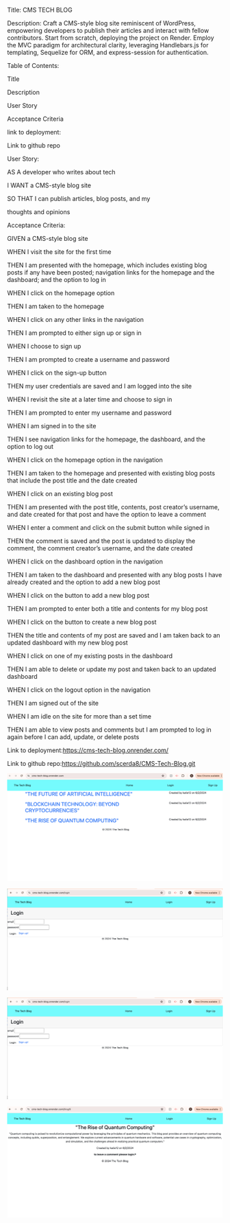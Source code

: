 Title: CMS TECH BLOG 


Description:
Craft a CMS-style blog site reminiscent of WordPress, empowering developers to publish their articles and interact with fellow contributors. Start from scratch, deploying the project on Render. Employ the MVC paradigm for architectural clarity, leveraging Handlebars.js for templating, Sequelize for ORM, and express-session for authentication.

Table of Contents:


Title


Description


User Story


Acceptance Criteria


link to deployment:



Link to github repo



User Story:

AS A developer who writes about tech


I WANT a CMS-style blog site


SO THAT I can publish articles, blog posts, and my

 thoughts and opinions


 Acceptance Criteria:

GIVEN a CMS-style blog site


WHEN I visit the site for the first time


THEN I am presented with the homepage, which includes 
existing blog posts if any have been posted; navigation links for the homepage and the dashboard; and the option to log in


WHEN I click on the homepage option


THEN I am taken to the homepage


WHEN I click on any other links in the navigation


THEN I am prompted to either sign up or sign in


WHEN I choose to sign up


THEN I am prompted to create a username and password


WHEN I click on the sign-up button


THEN my user credentials are saved and I am logged into the site


WHEN I revisit the site at a later time and choose to sign in


THEN I am prompted to enter my username and password


WHEN I am signed in to the site


THEN I see navigation links for the homepage, the dashboard, and the option to log out


WHEN I click on the homepage option in the navigation


THEN I am taken to the homepage and presented with existing blog posts that include the post title and the date created


WHEN I click on an existing blog post


THEN I am presented with the post title, contents, post creator’s username, and date created for that post and have the option to leave a comment


WHEN I enter a comment and click on the submit button while signed in


THEN the comment is saved and the post is updated to display the comment, the comment creator’s username, and the date created


WHEN I click on the dashboard option in the navigation


THEN I am taken to the dashboard and presented with any blog posts I have already created and the option to add a new blog post


WHEN I click on the button to add a new blog post


THEN I am prompted to enter both a title and contents for my blog post


WHEN I click on the button to create a new blog post


THEN the title and contents of my post are saved and I am taken back to an updated dashboard with my new blog post


WHEN I click on one of my existing posts in the dashboard


THEN I am able to delete or update my post and taken back to an updated dashboard


WHEN I click on the logout option in the navigation


THEN I am signed out of the site


WHEN I am idle on the site for more than a set time


THEN I am able to view posts and comments but I am prompted to log in again before I can add, update, or delete posts


Link to deployment:https://cms-tech-blog.onrender.com/


Link to github repo:https://github.com/scerda8/CMS-Tech-Blog.git

![alt text](image.png)

![alt text](image-1.png)

![alt text](image-2.png)

![alt text](image-3.png)